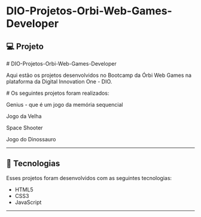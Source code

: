 # DIO-Projetos-Orbi-Web-Games-Developer
## 💻 Projeto
<p># DIO-Projetos-Orbi-Web-Games-Developer </p>
<p>Aqui estão os projetos desenvolvidos no Bootcamp da Órbi Web Games na plataforma da Digital Innovation One - DIO. </p>

<p># Os seguintes projetos foram realizados:</p>
<p>Genius - que é um jogo da memória sequencial</p>
<p>Jogo da Velha</p>
<p>Space Shooter</p>
<p>Jogo do Dinossauro</p>
<hr/>


## 🚀 Tecnologias
Esses projetos foram desenvolvidos com as seguintes tecnologias:

- HTML5
- CSS3
- JavaScript

<hr/>

